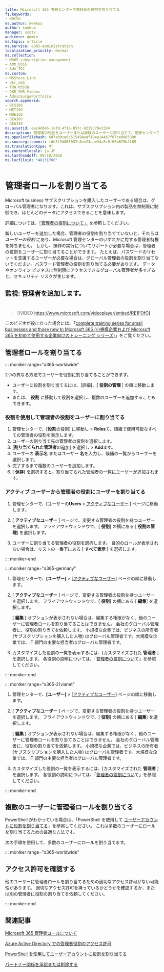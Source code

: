 ```yaml
---
title: Microsoft 365 管理センターで管理者の役割を割り当てる
f1.keywords:
- NOCSH
ms.author: kwekua
author: kwekua
manager: scotv
audience: Admin
ms.topic: article
ms.service: o365-administration
localization_priority: Normal
ms.collection:
- M365-subscription-management
- Adm_O365
- Adm_TOC
ms.custom:
- MSStore_Link
- okr_smb
- TRN_M365B
- OKR_SMB_Videos
- AdminSurgePortfolio
search.appverid:
- BCS160
- MET150
- MOE150
- BEA160
- GEA150
ms.assetid: eac4d046-1afd-4f1a-85fc-8219c79e1504
description: 管理者の役割をユーザーまたは複数のユーザーに割り当てて、管理センターで特定のタスクを実行できるようにする方法について説明します。
ms.openlocfilehash: 6d7a09ca9c515494eaf18ea144b7f67ce0003890
ms.sourcegitcommit: fdb5f9d865037c0ae23aae34a5c0f06b625b2f69
ms.translationtype: MT
ms.contentlocale: ja-JP
ms.lasthandoff: 09/18/2020
ms.locfileid: "48131760"
---
```

# <a name="assign-admin-roles"></a>管理者ロールを割り当てる

Microsoft business サブスクリプションを購入したユーザーである場合は、グローバル管理者になります。これは、サブスクリプション内の製品を無制限に制御でき、ほとんどのデータにアクセスできることを意味します。

詳細については、[「管理者の役割について」](about-admin-roles.md) を参照してください。

新しいユーザーを追加した場合、管理者の役割を割り当てていないと、それらは *ユーザーの役割* にあり、Microsoft 管理センターのいずれかに対する管理者特権を持ちません。 しかし、操作の実行についてサポートが必要な場合は、管理者の役割をユーザーに割り当てることができます。 たとえば、パスワードのリセットを支援するユーザーが必要な場合は、グローバル管理者の役割を割り当てないでください。パスワード管理者の役割を割り当てる必要があります。 データやオンライン ビジネスに無制限にアクセスできるグローバル管理者が多すぎると、セキュリティ リスクが生じます。

## <a name="watch-add-an-adminbrbr"></a>監視: 管理者を追加します。<br><br>

> [!VIDEO https://www.microsoft.com/videoplayer/embed/RE1FOfO] 

このビデオが役に立った場合には、「[complete training series for small businesses and those new to Microsoft 365 (小規模企業および Microsoft 365 を初めて使用する企業向けのトレーニング シリーズ)](https://support.microsoft.com/office/6ab4bbcd-79cf-4000-a0bd-d42ce4d12816)」をご覧ください。

## <a name="assign-admin-roles"></a>管理者ロールを割り当てる 

::: moniker range="o365-worldwide"

2つの異なる方法でユーザーを役割に割り当てることができます。

- ユーザーに役割を割り当てるには、[詳細]、[ **役割の管理** ] の順に移動します。
- または、 **役割** に移動して役割を選択し、複数のユーザーを追加することもできます。

### <a name="assign-admin-roles-to-users-using-roles"></a>役割を使用して管理者の役割をユーザーに割り当てる

1. 管理センターで、[**役割**の役割] に移動し > **Roles**て、組織で使用可能なすべての管理者の役割を表示します。
2. ユーザーの割り当て先の管理者の役割を選択します。
3. [**割り当てられた管理者**の追加] を選択し > **Add**ます。
4. ユーザーの **表示名** またはユーザー **名**を入力し、候補の一覧からユーザーを選択します。
5. 完了するまで複数のユーザーを追加します。
6. [ **保存**] を選択すると、割り当てられた管理者の一覧にユーザーが追加されます。

### <a name="assign-a-user-to-an-admin-role-from-active-users"></a>アクティブ ユーザーから管理者の役割にユーザーを割り当てる

1. 管理センターで、[ユーザーの**Users** > [アクティブなユーザー](https://go.microsoft.com/fwlink/p/?linkid=834822) ] ページに移動します。

2. [ **アクティブなユーザー** ] ページで、変更する管理者の役割を持つユーザーを選択します。 フライアウトウィンドウで、[ **役割**] の横にある [ **役割の管理**] を選択します。

3. ユーザーに割り当てる管理者の役割を選択します。 目的のロールが表示されない場合は、リストの一番下にある [ **すべて表示** ] を選択します。

::: moniker-end

::: moniker range="o365-germany"

1. 管理センターで、**[ユーザー]** > <a href="https://go.microsoft.com/fwlink/p/?linkid=847686" target="_blank">[アクティブなユーザー]</a> ページの順に移動します。

2. [ **アクティブなユーザー** ] ページで、変更する管理者の役割を持つユーザーを選択します。 フライアウトウィンドウで、[ **役割**] の横にある [ **編集**] を選択します。 

    [ **編集** ] オプションが表示されない場合は、編集する権限がなく、他のユーザーに管理者ロールを割り当てることはできません。 会社のグローバル管理者に、役割の割り当てを依頼します。 小規模な企業では、ビジネスの所有者 (サブスクリプションを購入した人物) はグローバル管理者です。大規模な企業では、IT 部門の主要な担当者はグローバル管理者です。

3. カスタマイズした役割の一覧を表示するには、[カスタマイズされた **管理者** ] を選択します。 各役割の説明については、「[管理者の役割につい](about-admin-roles.md)て」を参照してください。

::: moniker-end

::: moniker range="o365-21vianet"

1. 管理センターで、**[ユーザー]** > <a href="https://go.microsoft.com/fwlink/p/?linkid=850628" target="_blank">[アクティブなユーザー]</a> ページの順に移動します。

2. [ **アクティブなユーザー** ] ページで、変更する管理者の役割を持つユーザーを選択します。 フライアウトウィンドウで、[ **役割**] の横にある [ **編集**] を選択します。

    [ **編集** ] オプションが表示されない場合は、編集する権限がなく、他のユーザーに管理者ロールを割り当てることはできません。 会社のグローバル管理者に、役割の割り当てを依頼します。 小規模な企業では、ビジネスの所有者 (サブスクリプションを購入した人物) はグローバル管理者です。大規模な企業では、IT 部門の主要な担当者はグローバル管理者です。

3. カスタマイズした役割の一覧を表示するには、[カスタマイズされた **管理者** ] を選択します。 各役割の説明については、「[管理者の役割につい](about-admin-roles.md)て」を参照してください。

::: moniker-end

## <a name="assign-admin-roles-to-multiple-users"></a>複数のユーザーに管理者ロールを割り当てる

PowerShell がわかっている場合は、「PowerShell を使用して [ユーザーアカウントに役割を割り当てる](https://go.microsoft.com/fwlink/?linkid=854257)」を参照してください。 これは多数のユーザーにロールを割り当てるための最適な方法です。
  
次の手順を使用して、多数のユーザーにロールを割り当てます。

::: moniker range="o365-worldwide"

## <a name="check-your-permissions"></a>アクセス許可を確認する

他のユーザーに管理者ロールを割り当てるための適切なアクセス許可がない可能性があります。 適切なアクセス許可を持っているかどうかを確認するか、または別の管理者に役割の割り当てを依頼してください。

::: moniker-end

## <a name="related-articles"></a>関連記事

[Microsoft 365 管理者ロールについて](about-admin-roles.md)

[Azure Active Directory での管理者役割のアクセス許可](https://docs.microsoft.com/azure/active-directory/users-groups-roles/directory-assign-admin-roles#available-roles)

[PowerShell を使用してユーザーアカウントに役割を割り当てる](https://docs.microsoft.com/microsoft-365/enterprise/assign-roles-to-user-accounts-with-microsoft-365-powershell)

[パートナー関係を承認または削除する](../misc/add-partner.md)